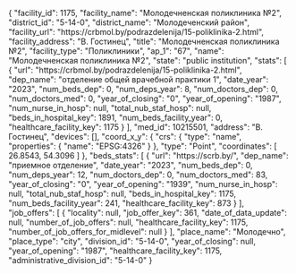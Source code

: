 {
    "facility_id": 1175,
    "facility_name": "Молодечненская поликлиника №2",
    "district_id": "5-14-0",
    "district_name": "Молодеченский район",
    "facility_url": "https:\/\/crbmol.by\/podrazdelenija\/15-poliklinika-2.html",
    "facility_address": "В. Гостинец",
    "title": "Молодечненская поликлиника №2",
    "facility_type": "Поликлиники",
    "ap_1": "67",
    "name": "Молодечненская поликлиника №2",
    "state": "public institution",
    "stats": [
        {
            "url": "https:\/\/crbmol.by\/podrazdelenija\/15-poliklinika-2.html",
            "dep_name": "отделение общей врачебной практики 1",
            "date_year": "2023",
            "num_beds_dep": 0,
            "num_deps_year": 8,
            "num_doctors_dep": 0,
            "num_doctors_med": 0,
            "year_of_closing": "0",
            "year_of_opening": "1987",
            "num_nurse_in_hosp": null,
            "total_nub_staf_hosp": null,
            "beds_in_hospital_key": 1891,
            "num_beds_facility_year": 0,
            "healthcare_facility_key": 1175
        }
    ],
    "med_id": 10215501,
    "address": "В. Гостинец",
    "devices": [],
    "coord_x_y": {
        "crs": {
            "type": "name",
            "properties": {
                "name": "EPSG:4326"
            }
        },
        "type": "Point",
        "coordinates": [
            26.8543,
            54.3096
        ]
    },
    "beds_stats": [
        {
            "url": "https:\/\/scrb.by\/",
            "dep_name": "приемное отделение",
            "date_year": "2023",
            "num_beds_dep": 0,
            "num_deps_year": 12,
            "num_doctors_dep": 0,
            "num_doctors_med": 83,
            "year_of_closing": "0",
            "year_of_opening": "1939",
            "num_nurse_in_hosp": null,
            "total_nub_staf_hosp": null,
            "beds_in_hospital_key": 1175,
            "num_beds_facility_year": 241,
            "healthcare_facility_key": 873
        }
    ],
    "job_offers": [
        {
            "locality": null,
            "job_offer_key": 361,
            "date_of_data_update": null,
            "number_of_job_offers": null,
            "healthcare_facility_key": 1175,
            "number_of_job_offers_for_midlevel": null
        }
    ],
    "place_name": "Молодечно",
    "place_type": "city",
    "division_id": "5-14-0",
    "year_of_closing": null,
    "year_of_opening": "1987",
    "healthcare_facility_key": 1175,
    "administrative_division_id": "5-14-0"
}